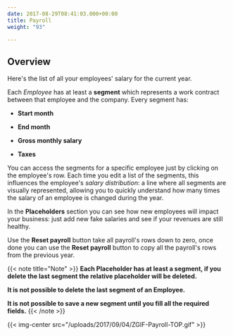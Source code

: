 ```yaml
---
date: 2017-08-29T08:41:03.000+00:00
title: Payroll
weight: "93"

---
```

## Overview

Here's the list of all your employees' salary for the current year.

Each *Employee* has at least a **segment** which represents a work contract between that employee and the company. Every segment has:

* **Start month**

* **End month**

* **Gross monthly salary**

* **Taxes**

You can access the segments for a specific employee just by clicking on the employee's row. Each time you edit a list of the segments, this influences the employee's *salary distribution*: a line where all segments are visually represented, allowing you to quickly understand how many times the salary of an employee is changed during the year.

In the **Placeholders** section you can see how new employees will impact your business: just add new fake salaries and see if your revenues are still healthy.

Use the **Reset payroll** button take all payroll's rows down to zero, once done you can use the **Reset payroll** button to copy all the payroll's rows from the previous year.

{{< note title="Note" >}}
**Each Placeholder has at least a segment, if you delete the last segment the relative placeholder will be deleted.**

**It is not possible to delete the last segment of an Employee.**

**It is not possible to save a new segment until you fill all the required fields.**
{{< /note >}}

{{< img-center src="/uploads/2017/09/04/ZGIF-Payroll-TOP.gif" >}}